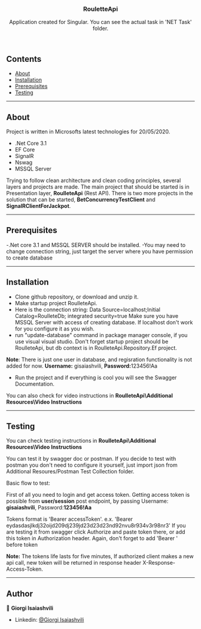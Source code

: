 
<p align="center">
  <h3 align="center">RouletteApi</h3>
  <p align="center">
    Application created for Singular. You can see the actual task in 'NET Task' folder.
    <br />

 
  </p>
  <br>  
  
  ## Contents

- [About](#About)
- [Installation](#installation)
- [Prerequisites](#Prerequisites)
- [Testing](#Testing)
---

## About
Project is written in Microsofts latest technologies for 20/05/2020.

- .Net Core 3.1
-  EF Core
-  SignalR
-  Nswag
-  MSSQL Server

Trying to follow clean architecture and clean coding principles, several layers and projects are made.
The main project that should be started is in Presentation layer, <b>RoulleteApi</b> (Rest API).
There is two more projects in the solution that can be started, <b>BetConcurrencyTestClient</b> and <b>SignalRClientForJackpot</b>.

---

## Prerequisites

-.Net core 3.1 and MSSQL SERVER should be installed. 
-You may need to change connection string, just target the server where you have permission to create database

---

## Installation
- Clone github repository, or download and unzip it. 
- Make startup project RoulleteApi.
- Here is the connection string: Data Source=localhost;Initial Catalog=RoulleteDb; integrated security=true
  Make sure you have MSSQL Server with access of creating database. If localhost don't work for you configure it as you wish.
- run "update-database" command in package manager console, if you use visual visual studio. 
  Don't forget startup project should be RoulleteApi, but db context is in RoulleteApi.Repository.Ef project.

<b>Note</b>: There is just one user in database, and regisration functionality is not added for now. <b>Username:</b> gisaiashvili, <b>Password:</b>123456!Aa

- Run the project and if everything is cool you will see the Swagger Documentation.

You can also check for video instructions in <b>RoulleteApi\Additional Resources\Video Instructions</b>
   
---

## Testing

You can check testing instructions in <b>RoulleteApi\Additional Resources\Video Instructions</b>

You can test it by swagger doc or postman.
If you decide to test with postman you don't need to configure it yourself, just import json from Additional Resoures/Postman Test Collection folder.

Basic flow to test:

First of all you need to login and get access token.
Getting access token is possible from <b>user/session</b> post endpoint, by passing Username: <b>gisaiashvili</b>, Password:<b>123456!Aa</b>

Tokens format is 'Bearer accessToken'. e.x. 'Bearer eydasdasjlkdj32oijd209dj239jd23d23d23nd92nvu8r934v3r98nr3'
If you are testing it from swagger click Authorize and paste token there, or add this token in Authorization header. Again, don't forget to add 'Bearer ' before token

<b>Note:</b> The tokens life lasts for five minutes, 
	     If authorized client makes a new api call, new token will be returned in response header X-Response-Access-Token.
   
---


## Author
👤 **Giorgi Isaiashvili**

- Linkedin: [@Giorgi Isaiashvili](https://www.linkedin.com/in/isaiashvili/)
